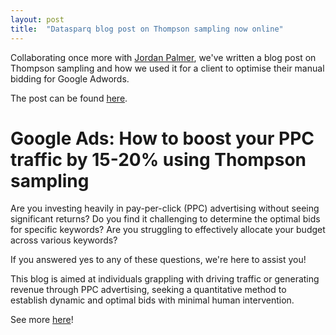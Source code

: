 ```yaml
---
layout: post
title:  "Datasparq blog post on Thompson sampling now online"
---
```


Collaborating once more with [Jordan Palmer](https://www.linkedin.com/in/jordan-palmer/), we've written a blog post on Thompson sampling and how we used it for a client to optimise their manual bidding for Google Adwords.

The post can be found [here](https://www.datasparq.ai/blog/google-ppc-optimisation).

# Google Ads: How to boost your PPC traffic by 15-20% using Thompson sampling

Are you investing heavily in pay-per-click (PPC) advertising without seeing significant returns? Do you find it challenging to determine the optimal bids for specific keywords? Are you struggling to effectively allocate your budget across various keywords?

If you answered yes to any of these questions, we're here to assist you!

This blog is aimed at individuals grappling with driving traffic or generating revenue through PPC advertising, seeking a quantitative method to establish dynamic and optimal bids with minimal human intervention.

See more [here](https://www.datasparq.ai/blog/google-ppc-optimisation)!